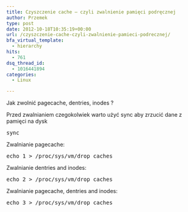 ```yaml
---
title: Czyszczenie cache – czyli zwalnienie pamięci podręcznej
author: Przemek
type: post
date: 2012-10-18T10:35:19+00:00
url: /czyszczenie-cache-czyli-zwalnienie-pamieci-podrecznej/
bfa_virtual_template:
  - hierarchy
hits:
  - 761
dsq_thread_id:
  - 1016441894
categories:
  - Linux

---
```

Jak zwolnić pagecache, dentries, inodes ?

<!--more-->

Przed zwalnianiem czegokolwiek warto użyć sync aby zrzucić dane z pamięci na dysk

<pre class="lang:default highlight:0 decode:true">sync</pre>

Zwalnianie pagecache:

<pre class="lang:default highlight:0 decode:true">echo 1 &gt; /proc/sys/vm/drop_caches</pre>

Zwalnianie dentries and inodes:

<pre class="lang:default highlight:0 decode:true">echo 2 &gt; /proc/sys/vm/drop_caches</pre>

Zwalnianie pagecache, dentries and inodes:

<pre class="lang:default highlight:0 decode:true">echo 3 &gt; /proc/sys/vm/drop_caches</pre>

&nbsp;

&nbsp;